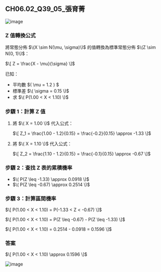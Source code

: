 ## CH06.02_Q39_05_張育菁 

![image](https://github.com/user-attachments/assets/58e6da8a-ae20-457d-9507-f56d239e8862)


### **Z 值轉換公式**

將常態分佈 $\(X \sim N(\mu, \sigma)\)$ 的值轉換為標準常態分佈 $\(Z \sim N(0, 1)\)$：

$\[
Z = \frac{X - \mu}{\sigma}
\]$

已知：  
- 平均數 $\( \mu = 1.2 \) $ 
- 標準差 $\( \sigma = 0.15 \)$
- 求 $\( P(1.00 < X < 1.10) \)$

### **步驟 1：計算 Z 值**

1. 將 $\( X = 1.00 \)$ 代入公式：

   $\[
   Z_1 = \frac{1.00 - 1.2}{0.15} = \frac{-0.2}{0.15} \approx -1.33
   \]$

2. 將 $\( X = 1.10 \)$ 代入公式：

   $\[
   Z_2 = \frac{1.10 - 1.2}{0.15} = \frac{-0.1}{0.15} \approx -0.67
   \]$


### **步驟 2：查找 Z 表的累積機率**

- $\( P(Z \leq -1.33) \approx 0.0918 \)$  
- $\( P(Z \leq -0.67) \approx 0.2514 \)$


### **步驟 3：計算區間機率**

$\[
P(1.00 < X < 1.10) = P(-1.33 < Z < -0.67)
\]$

$\[
P(1.00 < X < 1.10) = P(Z \leq -0.67) - P(Z \leq -1.33)
\]$

$\[
P(1.00 < X < 1.10) = 0.2514 - 0.0918 = 0.1596
\]$

### **答案**

$\[
P(1.00 < X < 1.10) \approx 0.1596
\]$


![image](https://github.com/user-attachments/assets/c4f30a50-def2-4059-b7b1-77fb1ec91ca7)
